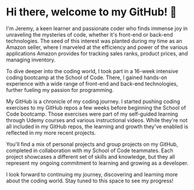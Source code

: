 # Hi there, welcome to my GitHub! :wave:

<p>I'm Jeremy, a keen learner and passionate coder who finds immense joy in unraveling the mysteries of code, whether it's front-end or back-end technologies. The seed of this interest was planted during my time as an Amazon seller, where I marveled at the efficiency and power of the various applications Amazon provides for tracking sales ranks, product prices, and managing inventory.</p>

<p>To dive deeper into the coding world, I took part in a 16-week intensive coding bootcamp at the School of Code. There, I gained hands-on experience with a wide range of front-end and back-end technologies, further fueling my passion for programming.</p>

<p>My GitHub is a chronicle of my coding journey. I started pushing coding exercises to my GitHub repos a few weeks before beginning the School of Code bootcamp. Those exercises were part of my self-guided learning through Udemy courses and various instructional videos. While they're not all included in my GitHub repos, the learning and growth they've enabled is reflected in my more recent projects.</p>

<p>You'll find a mix of personal projects and group projects on my GitHub, completed in collaboration with my School of Code teammates. Each project showcases a different set of skills and knowledge, but they all represent my ongoing commitment to learning and growing as a developer.</p>

<p>I look forward to continuing my journey, discovering and learning more about the coding world. Stay tuned to this space to see my progress!</p>










</p>
